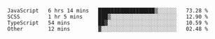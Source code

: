<!--START_SECTION:waka-->

```text
JavaScript   6 hrs 14 mins   ██████████████████▒░░░░░░   73.28 %
SCSS         1 hr 5 mins     ███▒░░░░░░░░░░░░░░░░░░░░░   12.90 %
TypeScript   54 mins         ██▓░░░░░░░░░░░░░░░░░░░░░░   10.59 %
Other        12 mins         ▓░░░░░░░░░░░░░░░░░░░░░░░░   02.48 %
```

<!--END_SECTION:waka-->


<!--
**Leorio21/Leorio21** is a ✨ _special_ ✨ repository because its `README.md` (this file) appears on your GitHub profile.

Here are some ideas to get you started:

- 🔭 I’m currently working on ...
- 🌱 I’m currently learning ...
- 👯 I’m looking to collaborate on ...
- 🤔 I’m looking for help with ...
- 💬 Ask me about ...
- 📫 How to reach me: ...
- 😄 Pronouns: ...
- ⚡ Fun fact: ...
-->
